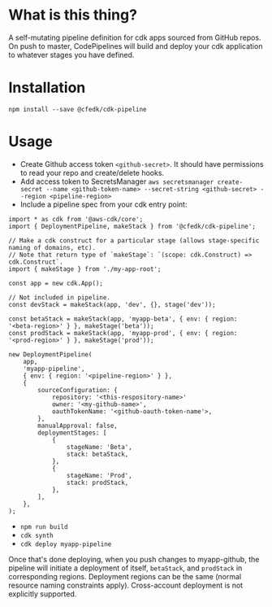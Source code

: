 # What is this thing?

A self-mutating pipeline definition for cdk apps sourced from GitHub repos.
On push to master, CodePipelines will build and deploy your cdk application to whatever stages you have defined.

# Installation

```
npm install --save @cfedk/cdk-pipeline
```

# Usage

* Create Github access token `<github-secret>`. It should have permissions to read your repo and create/delete hooks.
* Add access token to SecretsManager `aws secretsmanager create-secret --name <github-token-name> --secret-string <github-secret> --region <pipeline-region>`
* Include a pipeline spec from your cdk entry point:

```
import * as cdk from '@aws-cdk/core';
import { DeploymentPipeline, makeStack } from '@cfedk/cdk-pipeline';

// Make a cdk construct for a particular stage (allows stage-specific naming of domains, etc).
// Note that return type of `makeStage`: `(scope: cdk.Construct) => cdk.Construct`.
import { makeStage } from './my-app-root';

const app = new cdk.App();

// Not included in pipeline.
const devStack = makeStack(app, 'dev', {}, stage('dev'));

const betaStack = makeStack(app, 'myapp-beta', { env: { region: '<beta-region>' } }, makeStage('beta'));
const prodStack = makeStack(app, 'myapp-prod', { env: { region: '<prod-region>' } }, makeStage('prod'));

new DeploymentPipeline(
    app,
    'myapp-pipeline',
    { env: { region: '<pipeline-region>' } },
    {
        sourceConfiguration: {
            repository: '<this-respository-name>'
            owner: '<my-github-name>',
            oauthTokenName: '<github-oauth-token-name'>,
        },
        manualApproval: false,
        deploymentStages: [
            {
                stageName: 'Beta',
                stack: betaStack,
            },
            {
                stageName: 'Prod',
                stack: prodStack,
            },
        ],
    },
);
```

* `npm run build`
* `cdk synth`
* `cdk deploy myapp-pipeline`

Once that's done deploying, when you push changes to myapp-github, the pipeline will initiate a deployment of itself, `betaStack`, and `prodStack` in corresponding regions.
Deployment regions can be the same (normal resource naming constraints apply). Cross-account deployment is not explicitly supported.